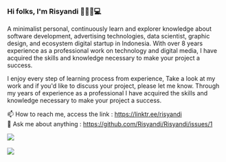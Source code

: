### Hi folks, I'm Risyandi 👋🚴🌴💻

A minimalist personal, continuously learn and explorer knowledge about software development, advertising technologies, data scientist, graphic design, and ecosystem digital startup in Indonesia. With over 8 years experience as a professional work on technology and digital media, I have acquired the skills and knowledge necessary to make your project a success.

I enjoy every step of learning process from experience, Take a look at my work and if you'd like to discuss your project, please let me know. Through my years of experience as a professional I have acquired the skills and knowledge necessary to make your project a success.
 
📫 How to reach me, access the link : https://linktr.ee/risyandi  
💬 Ask me about anything : https://github.com/Risyandi/Risyandi/issues/1  

<div>
  <a href="#">
    <img align="center" src="https://github-readme-stats-git-masterrstaa-rickstaa.vercel.app/api?username=risyandi&show_icons=true&theme=merko&count_private=true" />
  </a>
</div>
<br/>
<div>
  <a href="#">
    <img align="center" src="https://github-readme-stats-git-masterrstaa-rickstaa.vercel.app/api/top-langs/?username=risyandi&theme=merko&layout=compact" />
  </a>
</div>
